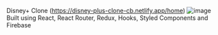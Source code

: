 Disney+ Clone (https://disney-plus-clone-cb.netlify.app/home)
![image](https://user-images.githubusercontent.com/93558819/177378297-2b3d56e9-6cfc-4c32-8225-9939f4a5e8dd.png)
Built using React, React Router, Redux, Hooks, Styled Components and Firebase

